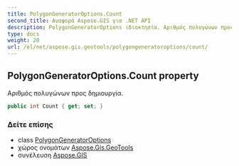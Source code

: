 ```yaml
---
title: PolygonGeneratorOptions.Count
second_title: Αναφορά Aspose.GIS για .NET API
description: PolygonGeneratorOptions ιδιοκτησία. Αριθμός πολυγώνων προς δημιουργία.
type: docs
weight: 20
url: /el/net/aspose.gis.geotools/polygongeneratoroptions/count/
---
```

## PolygonGeneratorOptions.Count property

Αριθμός πολυγώνων προς δημιουργία.

```csharp
public int Count { get; set; }
```

### Δείτε επίσης

* class [PolygonGeneratorOptions](../)
* χώρος ονομάτων [Aspose.Gis.GeoTools](../../polygongeneratoroptions/)
* συνέλευση [Aspose.GIS](../../../)


